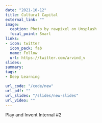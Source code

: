 ```yaml
---
date: "2021-10-12"
title: Cultural Capital
external_link: ""
image:
  caption: Photo by rawpixel on Unsplash
  focal_point: Smart
links:
- icon: twitter
  icon_pack: fab
  name: Follow
  url: https://twitter.com/arvind_v
slides:
summary: 
tags:
- Deep Learning

url_code: "/code/new"
url_pdf: ""
url_slides: "/slides/new-slides"
url_video: ""
---
```


Play and Invent Internal #2
